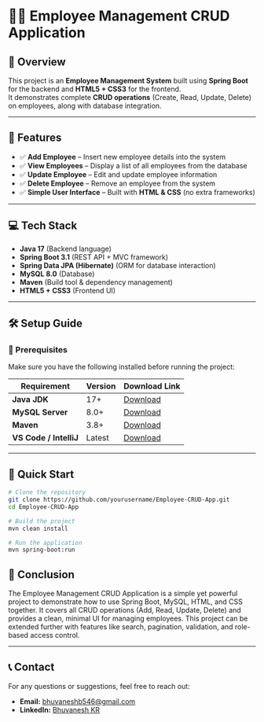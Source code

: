 # 👨‍💼 Employee Management CRUD Application  

## 🚀 Overview  
This project is an **Employee Management System** built using **Spring Boot** for the backend and **HTML5 + CSS3** for the frontend.  
It demonstrates complete **CRUD operations** (Create, Read, Update, Delete) on employees, along with database integration.  

---

## 🔑 Features  

- ✅ **Add Employee** – Insert new employee details into the system  
- ✅ **View Employees** – Display a list of all employees from the database  
- ✅ **Update Employee** – Edit and update employee information  
- ✅ **Delete Employee** – Remove an employee from the system  
- ✅ **Simple User Interface** – Built with **HTML & CSS** (no extra frameworks)  

---

## 💻 Tech Stack  

- **Java 17** (Backend language)  
- **Spring Boot 3.1** (REST API + MVC framework)  
- **Spring Data JPA (Hibernate)** (ORM for database interaction)  
- **MySQL 8.0** (Database)  
- **Maven** (Build tool & dependency management)  
- **HTML5 + CSS3** (Frontend UI)  

---

## 🛠 Setup Guide  

### 🔧 Prerequisites  

Make sure you have the following installed before running the project:  

| Requirement      | Version | Download Link                                                                 |
|------------------|---------|-------------------------------------------------------------------------------|
| **Java JDK**     | 17+     | [Download](https://www.oracle.com/java/technologies/javase/jdk17-archive-downloads.html) |
| **MySQL Server** | 8.0+    | [Download](https://dev.mysql.com/downloads/mysql/)                            |
| **Maven**        | 3.8+    | [Download](https://maven.apache.org/download.cgi)                             |
| **VS Code / IntelliJ** | Latest  | [Download](https://code.visualstudio.com/download)                            |

---

## 🚀 Quick Start  

```bash
# Clone the repository
git clone https://github.com/yourusername/Employee-CRUD-App.git
cd Employee-CRUD-App

# Build the project
mvn clean install

# Run the application
mvn spring-boot:run
```

## 🎯 Conclusion
The Employee Management CRUD Application is a simple yet powerful project to demonstrate how to use Spring Boot, MySQL, HTML, and CSS together.
It covers all CRUD operations (Add, Read, Update, Delete) and provides a clean, minimal UI for managing employees.
This project can be extended further with features like search, pagination, validation, and role-based access control.

---
## 📞 Contact  
For any questions or suggestions, feel free to reach out:  

- **Email:** bhuvaneshb546@gmail.com
- **LinkedIn:** [Bhuvanesh KR](https://www.linkedin.com/in/bhuvanesh-kr/)  

